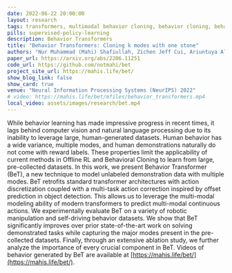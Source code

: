 ```yaml
---
date: 2022-06-22 20:00:00
layout: research
tags: transformers, multimodal behavior cloning, behavior cloning, behavior transformers, learning from offline data
pills: supervised-policy-learning
description: Behavior Transformers
title: "Behavior Transformers: Cloning k modes with one stone"
authors: "Nur Muhammad (Mahi) Shafiullah, Zichen Jeff Cui, Ariuntuya Altanzaya, Lerrel Pinto"
paper_url: https://arxiv.org/abs/2206.11251
code_url: https://github.com/notmahi/bet
project_site_url: https://mahis.life/bet/
show_blog_link: false
show_card: true
venue: "Neural Information Processing Systems (NeurIPS) 2022"
# video: https://mahis.life/bet/mfiles/behavior_transformers.mp4
local_video: assets/images/research/bet.mp4
---
```


While behavior learning has made impressive progress in recent times, it lags behind computer vision and natural language processing due to its inability to leverage large, human-generated datasets. Human behavior has a wide variance, multiple modes, and human demonstrations naturally do not come with reward labels. These properties limit the applicability of current methods in Offline RL and Behavioral Cloning to learn from large, pre-collected datasets. In this work, we present Behavior Transformer (BeT), a new technique to model unlabeled demonstration data with multiple modes. BeT retrofits standard transformer architectures with action discretization coupled with a multi-task action correction inspired by offset prediction in object detection. This allows us to leverage the multi-modal modeling ability of modern transformers to predict multi-modal continuous actions. We experimentally evaluate BeT on a variety of robotic manipulation and self-driving behavior datasets. We show that BeT significantly improves over prior state-of-the-art work on solving demonstrated tasks while capturing the major modes present in the pre-collected datasets. Finally, through an extensive ablation study, we further analyze the importance of every crucial component in BeT. Videos of behavior generated by BeT are available at [https://mahis.life/bet/](https://mahis.life/bet/).
